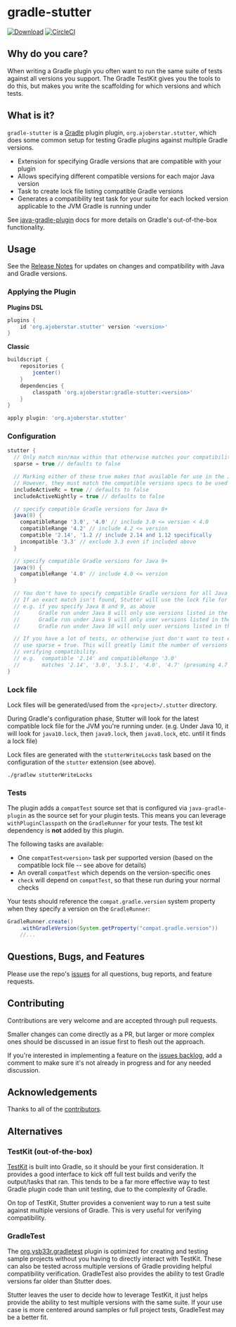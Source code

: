 # gradle-stutter

[![Download](https://api.bintray.com/packages/ajoberstar/maven/gradle-stutter/images/download.svg)](https://bintray.com/ajoberstar/maven/gradle-stutter/_latestVersion)
[![CircleCI](https://circleci.com/gh/ajoberstar/gradle-stutter.svg?style=svg)](https://circleci.com/gh/ajoberstar/gradle-stutter)

## Why do you care?

When writing a Gradle plugin you often want to run the same suite of tests against all versions you support. The Gradle TestKit gives you the tools to do this, but makes you write the scaffolding for which versions and which tests.

## What is it?

`gradle-stutter` is a [Gradle](http://gradle.org) plugin plugin, `org.ajoberstar.stutter`, which does some common setup for testing Gradle plugins against multiple Gradle versions.

- Extension for specifying Gradle versions that are compatible with your plugin
- Allows specifying different compatible versions for each major Java version
- Task to create lock file listing compatible Gradle versions
- Generates a compatibility test task for your suite for each locked version applicable to the JVM Gradle is running under

See [java-gradle-plugin](https://docs.gradle.org/current/userguide/javaGradle_plugin.html) docs for more details on Gradle's out-of-the-box functionality.

## Usage

See the [Release Notes](https://github.com/ajoberstar/gradle-stutter/releases) for updates on
changes and compatibility with Java and Gradle versions.

### Applying the Plugin

**Plugins DSL**

```groovy
plugins {
    id 'org.ajoberstar.stutter' version '<version>'
}
```

**Classic**

```groovy
buildscript {
    repositories {
        jcenter()
    }
    dependencies {
        classpath 'org.ajoberstar:gradle-stutter:<version>'
    }
}

apply plugin: 'org.ajoberstar.stutter'
```

### Configuration

```groovy
stutter {
  // Only match min/max within that otherwise matches your compatibility specs in each Gradle major version
  sparse = true // defaults to false

  // Marking either of these true makes that available for use in the Java version blocks below
  // However, they must match the compatible versions specs to be used
  includeActiveRc = true // defaults to false
  includeActiveNightly = true // defaults to false

  // specify compatible Gradle versions for Java 8+
  java(8) {
    compatibleRange '3.0', '4.0' // include 3.0 <= version < 4.0
    compatibleRange '4.2' // include 4.2 <= version
    compatible '2.14', '1.2 // include 2.14 and 1.12 specifically
    incompatible '3.3' // exclude 3.3 even if included above
  }

  // specify compatible Gradle versions for Java 9+
  java(9) {
    compatibleRange '4.0' // include 4.0 <= version
  }

  // You don't have to specify compatible Gradle versions for all Java versions you run Gradle with
  // If an exact match isn't found, Stutter will use the lock file for the latest compatible JVM
  // e.g. if you specify Java 8 and 9, as above
  //      Gradle run under Java 8 will only use versions listed in the java(8) block
  //      Gradle run under Java 9 will only user versions listed in the java(9) block
  //      Gradle run under Java 10 will only user versions listed in the java(9) block

  // If you have a lot of tests, or otherwise just don't want to test every Gradle version that you say is compatible,
  // use sparse = true. This will greatly limit the number of versions you test against, but should do the job of
  // verifying compatibility.
  // e.g.  compatible '2.14' and compatibleRange '3.0'
  //       matches '2.14', '3.0', '3.5.1', '4.0', '4.7' (presuming 4.7 is the latest available 4.x)
}
```

### Lock file

Lock files will be generated/used from the `<project>/.stutter` directory.

During Gradle's configuration phase, Stutter will look for the latest compatible lock file for the JVM you're running under. (e.g. Under Java 10, it will look for `java10.lock`, then `java9.lock`, then `java8.lock`, etc. until it finds a lock file)

Lock files are generated with the `stutterWriteLocks` task based on the configuration of the `stutter` extension (see above).

```
./gradlew stutterWriteLocks
```

### Tests

The plugin adds a `compatTest` source set that is configured via `java-gradle-plugin` as the source set for your plugin tests. This means you can leverage `withPluginClasspath` on the `GradleRunner` for your tests. The test kit dependency is **not** added by this plugin.

The following tasks are available:

- One `compatTest<version>` task per supported version (based on the compatible lock file -- see above for details)
- An overall `compatTest` which depends on the version-specific ones
- `check` will depend on `compatTest`, so that these run during your normal checks

Your tests should reference the `compat.gradle.version` system property when they specify a version on the `GradleRunner`:

```java
GradleRunner.create()
    .withGradleVersion(System.getProperty("compat.gradle.version"))
    //...
```

## Questions, Bugs, and Features

Please use the repo's [issues](https://github.com/ajoberstar/gradle-stutter/issues)
for all questions, bug reports, and feature requests.

## Contributing

Contributions are very welcome and are accepted through pull requests.

Smaller changes can come directly as a PR, but larger or more complex
ones should be discussed in an issue first to flesh out the approach.

If you're interested in implementing a feature on the
[issues backlog](https://github.com/ajoberstar/gradle-stutter/issues), add a comment
to make sure it's not already in progress and for any needed discussion.

## Acknowledgements

Thanks to all of the [contributors](https://github.com/ajoberstar/gradle-stutter/graphs/contributors).

## Alternatives

### TestKit (out-of-the-box)

[TestKit](https://docs.gradle.org/current/userguide/test_kit.html) is built into Gradle, so it should be your first consideration. It provides a good interface to kick off full test builds and verify the output/tasks that ran. This tends to be a far more effective way to test Gradle plugin code than unit testing, due to the complexity of Gradle.

On top of TestKit, Stutter provides a convenient way to run a test suite against multiple versions of Gradle. This is very useful for verifying compatibility.

### GradleTest

The [org.ysb33r.gradletest](https://github.com/ysb33r/gradleTest) plugin is optimized for creating and testing sample projects without you having to directly interact with TestKit. These can also be tested across multiple versions of Gradle providing helpful compatibility verification. GradleTest also provides the ability to test Gradle versions far older than Stutter does.

Stutter leaves the user to decide how to leverage TestKit, it just helps provide the ability to test multiple versions with the same suite. If your use case is more centered around samples or full project tests, GradleTest may be a better fit.
